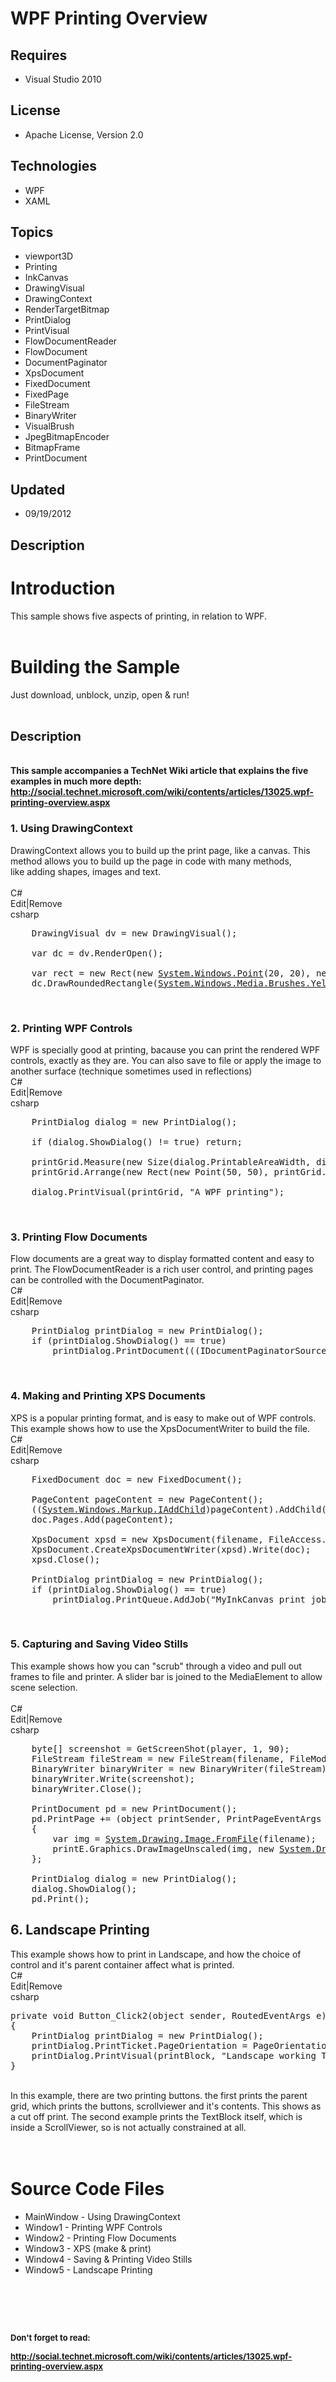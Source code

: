 # WPF Printing Overview
## Requires
- Visual Studio 2010
## License
- Apache License, Version 2.0
## Technologies
- WPF
- XAML
## Topics
- viewport3D
- Printing
- InkCanvas
- DrawingVisual
- DrawingContext
- RenderTargetBitmap
- PrintDialog
- PrintVisual
- FlowDocumentReader
- FlowDocument
- DocumentPaginator
- XpsDocument
- FixedDocument
- FixedPage
- FileStream
- BinaryWriter
- VisualBrush
- JpegBitmapEncoder
- BitmapFrame
- PrintDocument
## Updated
- 09/19/2012
## Description

<h1>Introduction</h1>
<div>This sample shows five aspects of printing, in relation to WPF.</div>
<div>&nbsp;</div>
<h1><span>Building the Sample</span></h1>
<div>Just download, unblock, unzip, open &amp; run!</div>
<div>&nbsp;</div>
<h2><span style="font-size:20px">Description</span></h2>
<div><strong>&nbsp;</strong></div>
<div><strong>This sample accompanies a TechNet Wiki article that explains the five examples in much more depth:</strong></div>
<div></div>
<div><strong><a href="http://social.technet.microsoft.com/wiki/contents/articles/13025.wpf-printing-overview.aspx">http://social.technet.microsoft.com/wiki/contents/articles/13025.wpf-printing-overview.aspx</a></strong></div>
<div></div>
<div></div>
<div></div>
<h3>1. Using DrawingContext</h3>
<div>DrawingContext allows you to build up the print page, like a canvas. This method allows you to build up the page in code with many methods, like&nbsp;adding shapes, images and text.</div>
<div>&nbsp;
<div class="scriptcode">
<div class="pluginEditHolder" pluginCommand="mceScriptCode">
<div class="title"><span>C#</span></div>
<div class="pluginLinkHolder"><span class="pluginEditHolderLink">Edit</span>|<span class="pluginRemoveHolderLink">Remove</span></div>
<span class="hidden">csharp</span>

<div class="preview">
<pre class="csharp">&nbsp;&nbsp;&nbsp;&nbsp;DrawingVisual&nbsp;dv&nbsp;=&nbsp;<span class="cs__keyword">new</span>&nbsp;DrawingVisual();&nbsp;
&nbsp;
&nbsp;&nbsp;&nbsp;&nbsp;var&nbsp;dc&nbsp;=&nbsp;dv.RenderOpen();&nbsp;
&nbsp;
&nbsp;&nbsp;&nbsp;&nbsp;var&nbsp;rect&nbsp;=&nbsp;<span class="cs__keyword">new</span>&nbsp;Rect(<span class="cs__keyword">new</span>&nbsp;<a class="libraryLink" href="http://msdn.microsoft.com/en-US/library/System.Windows.Point.aspx" target="_blank" title="Auto generated link to System.Windows.Point">System.Windows.Point</a>(<span class="cs__number">20</span>,&nbsp;<span class="cs__number">20</span>),&nbsp;<span class="cs__keyword">new</span>&nbsp;<a class="libraryLink" href="http://msdn.microsoft.com/en-US/library/System.Windows.Size.aspx" target="_blank" title="Auto generated link to System.Windows.Size">System.Windows.Size</a>(<span class="cs__number">350</span>,&nbsp;<span class="cs__number">240</span>));&nbsp;
&nbsp;&nbsp;&nbsp;&nbsp;dc.DrawRoundedRectangle(<a class="libraryLink" href="http://msdn.microsoft.com/en-US/library/System.Windows.Media.Brushes.Yellow.aspx" target="_blank" title="Auto generated link to System.Windows.Media.Brushes.Yellow">System.Windows.Media.Brushes.Yellow</a>,&nbsp;<span class="cs__keyword">new</span>&nbsp;Pen(Brushes.Purple,&nbsp;<span class="cs__number">2</span>),&nbsp;rect,&nbsp;<span class="cs__number">20</span>,&nbsp;<span class="cs__number">20</span>);</pre>
</div>
</div>
</div>
<div class="endscriptcode">&nbsp;</div>
</div>
<h3>2. Printing WPF Controls</h3>
<div>WPF is specially good at printing, bacause you can print the rendered WPF controls, exactly as they are.&nbsp;You can also save to file or apply the image to another surface (technique sometimes used in reflections)</div>
<div></div>
<div>
<div class="scriptcode">
<div class="pluginEditHolder" pluginCommand="mceScriptCode">
<div class="title"><span>C#</span></div>
<div class="pluginLinkHolder"><span class="pluginEditHolderLink">Edit</span>|<span class="pluginRemoveHolderLink">Remove</span></div>
<span class="hidden">csharp</span>

<div class="preview">
<pre class="js">&nbsp;&nbsp;&nbsp;&nbsp;PrintDialog&nbsp;dialog&nbsp;=&nbsp;<span class="js__operator">new</span>&nbsp;PrintDialog();&nbsp;
&nbsp;
&nbsp;&nbsp;&nbsp;&nbsp;<span class="js__statement">if</span>&nbsp;(dialog.ShowDialog()&nbsp;!=&nbsp;true)&nbsp;<span class="js__statement">return</span>;&nbsp;
&nbsp;
&nbsp;&nbsp;&nbsp;&nbsp;printGrid.Measure(<span class="js__operator">new</span>&nbsp;Size(dialog.PrintableAreaWidth,&nbsp;dialog.PrintableAreaHeight));&nbsp;
&nbsp;&nbsp;&nbsp;&nbsp;printGrid.Arrange(<span class="js__operator">new</span>&nbsp;Rect(<span class="js__operator">new</span>&nbsp;Point(<span class="js__num">50</span>,&nbsp;<span class="js__num">50</span>),&nbsp;printGrid.DesiredSize));&nbsp;
&nbsp;
&nbsp;&nbsp;&nbsp;&nbsp;dialog.PrintVisual(printGrid,&nbsp;<span class="js__string">&quot;A&nbsp;WPF&nbsp;printing&quot;</span>);</pre>
</div>
</div>
</div>
<div class="endscriptcode">&nbsp;</div>
</div>
<h3>3. Printing Flow Documents</h3>
<div>Flow documents are a great way to display formatted content and easy to print. The FlowDocumentReader is a rich user control, and printing pages can be controlled with the DocumentPaginator.</div>
<div></div>
<div>
<div class="scriptcode">
<div class="pluginEditHolder" pluginCommand="mceScriptCode">
<div class="title"><span>C#</span></div>
<div class="pluginLinkHolder"><span class="pluginEditHolderLink">Edit</span>|<span class="pluginRemoveHolderLink">Remove</span></div>
<span class="hidden">csharp</span>

<div class="preview">
<pre class="js">&nbsp;&nbsp;&nbsp;&nbsp;PrintDialog&nbsp;printDialog&nbsp;=&nbsp;<span class="js__operator">new</span>&nbsp;PrintDialog();&nbsp;
&nbsp;&nbsp;&nbsp;&nbsp;<span class="js__statement">if</span>&nbsp;(printDialog.ShowDialog()&nbsp;==&nbsp;true)&nbsp;
&nbsp;&nbsp;&nbsp;&nbsp;&nbsp;&nbsp;&nbsp;&nbsp;printDialog.PrintDocument(((IDocumentPaginatorSource)flowDocument).DocumentPaginator,&nbsp;<span class="js__string">&quot;This&nbsp;is&nbsp;a&nbsp;Flow&nbsp;Document&quot;</span>);</pre>
</div>
</div>
</div>
<div class="endscriptcode">&nbsp;</div>
</div>
<h3>4. Making and Printing XPS Documents</h3>
<div>XPS is a popular printing format, and is easy to make out of WPF controls. This example shows how to use the XpsDocumentWriter to build the file.</div>
<div></div>
<div>
<div class="scriptcode">
<div class="pluginEditHolder" pluginCommand="mceScriptCode">
<div class="title"><span>C#</span></div>
<div class="pluginLinkHolder"><span class="pluginEditHolderLink">Edit</span>|<span class="pluginRemoveHolderLink">Remove</span></div>
<span class="hidden">csharp</span>

<div class="preview">
<pre class="csharp">&nbsp;&nbsp;&nbsp;&nbsp;FixedDocument&nbsp;doc&nbsp;=&nbsp;<span class="cs__keyword">new</span>&nbsp;FixedDocument();&nbsp;
&nbsp;
&nbsp;&nbsp;&nbsp;&nbsp;PageContent&nbsp;pageContent&nbsp;=&nbsp;<span class="cs__keyword">new</span>&nbsp;PageContent();&nbsp;
&nbsp;&nbsp;&nbsp;&nbsp;((<a class="libraryLink" href="http://msdn.microsoft.com/en-US/library/System.Windows.Markup.IAddChild.aspx" target="_blank" title="Auto generated link to System.Windows.Markup.IAddChild">System.Windows.Markup.IAddChild</a>)pageContent).AddChild(page);&nbsp;&nbsp;
&nbsp;&nbsp;&nbsp;&nbsp;doc.Pages.Add(pageContent);&nbsp;&nbsp;&nbsp;
&nbsp;
&nbsp;&nbsp;&nbsp;&nbsp;XpsDocument&nbsp;xpsd&nbsp;=&nbsp;<span class="cs__keyword">new</span>&nbsp;XpsDocument(filename,&nbsp;FileAccess.Write);&nbsp;
&nbsp;&nbsp;&nbsp;&nbsp;XpsDocument.CreateXpsDocumentWriter(xpsd).Write(doc);&nbsp;&nbsp;&nbsp;&nbsp;&nbsp;&nbsp;&nbsp;&nbsp;&nbsp;&nbsp;&nbsp;&nbsp;&nbsp;&nbsp;
&nbsp;&nbsp;&nbsp;&nbsp;xpsd.Close();&nbsp;
&nbsp;
&nbsp;&nbsp;&nbsp;&nbsp;PrintDialog&nbsp;printDialog&nbsp;=&nbsp;<span class="cs__keyword">new</span>&nbsp;PrintDialog();&nbsp;
&nbsp;&nbsp;&nbsp;&nbsp;<span class="cs__keyword">if</span>&nbsp;(printDialog.ShowDialog()&nbsp;==&nbsp;<span class="cs__keyword">true</span>)&nbsp;
&nbsp;&nbsp;&nbsp;&nbsp;&nbsp;&nbsp;&nbsp;&nbsp;printDialog.PrintQueue.AddJob(<span class="cs__string">&quot;MyInkCanvas&nbsp;print&nbsp;job&quot;</span>,&nbsp;filename,&nbsp;<span class="cs__keyword">true</span>);</pre>
</div>
</div>
</div>
<div class="endscriptcode">&nbsp;</div>
</div>
<h3>5. Capturing and Saving Video Stills</h3>
<div>This example shows how you can &quot;scrub&quot; through a video and pull out frames to file and printer. A slider bar is joined to the MediaElement to allow scene selection.</div>
<div>&nbsp;</div>
<div class="scriptcode">
<div class="pluginEditHolder" pluginCommand="mceScriptCode">
<div class="title"><span>C#</span></div>
<div class="pluginLinkHolder"><span class="pluginEditHolderLink">Edit</span>|<span class="pluginRemoveHolderLink">Remove</span></div>
<span class="hidden">csharp</span>

<div class="preview">
<pre class="csharp">&nbsp;&nbsp;&nbsp;&nbsp;<span class="cs__keyword">byte</span>[]&nbsp;screenshot&nbsp;=&nbsp;GetScreenShot(player,&nbsp;<span class="cs__number">1</span>,&nbsp;<span class="cs__number">90</span>);&nbsp;
&nbsp;&nbsp;&nbsp;&nbsp;FileStream&nbsp;fileStream&nbsp;=&nbsp;<span class="cs__keyword">new</span>&nbsp;FileStream(filename,&nbsp;FileMode.Create,&nbsp;FileAccess.ReadWrite);&nbsp;
&nbsp;&nbsp;&nbsp;&nbsp;BinaryWriter&nbsp;binaryWriter&nbsp;=&nbsp;<span class="cs__keyword">new</span>&nbsp;BinaryWriter(fileStream);&nbsp;
&nbsp;&nbsp;&nbsp;&nbsp;binaryWriter.Write(screenshot);&nbsp;
&nbsp;&nbsp;&nbsp;&nbsp;binaryWriter.Close();&nbsp;
&nbsp;
&nbsp;&nbsp;&nbsp;&nbsp;PrintDocument&nbsp;pd&nbsp;=&nbsp;<span class="cs__keyword">new</span>&nbsp;PrintDocument();&nbsp;
&nbsp;&nbsp;&nbsp;&nbsp;pd.PrintPage&nbsp;&#43;=&nbsp;(<span class="cs__keyword">object</span>&nbsp;printSender,&nbsp;PrintPageEventArgs&nbsp;printE)&nbsp;=&gt;&nbsp;
&nbsp;&nbsp;&nbsp;&nbsp;{&nbsp;
&nbsp;&nbsp;&nbsp;&nbsp;&nbsp;&nbsp;&nbsp;&nbsp;var&nbsp;img&nbsp;=&nbsp;<a class="libraryLink" href="http://msdn.microsoft.com/en-US/library/System.Drawing.Image.FromFile.aspx" target="_blank" title="Auto generated link to System.Drawing.Image.FromFile">System.Drawing.Image.FromFile</a>(filename);&nbsp;
&nbsp;&nbsp;&nbsp;&nbsp;&nbsp;&nbsp;&nbsp;&nbsp;printE.Graphics.DrawImageUnscaled(img,&nbsp;<span class="cs__keyword">new</span>&nbsp;<a class="libraryLink" href="http://msdn.microsoft.com/en-US/library/System.Drawing.Point.aspx" target="_blank" title="Auto generated link to System.Drawing.Point">System.Drawing.Point</a>(<span class="cs__number">0</span>,&nbsp;<span class="cs__number">0</span>));&nbsp;
&nbsp;&nbsp;&nbsp;&nbsp;};&nbsp;
&nbsp;
&nbsp;&nbsp;&nbsp;&nbsp;PrintDialog&nbsp;dialog&nbsp;=&nbsp;<span class="cs__keyword">new</span>&nbsp;PrintDialog();&nbsp;
&nbsp;&nbsp;&nbsp;&nbsp;dialog.ShowDialog();&nbsp;
&nbsp;&nbsp;&nbsp;&nbsp;pd.Print();&nbsp;</pre>
</div>
</div>
</div>
<h2>6. Landscape Printing</h2>
<div></div>
<div>This example shows how to print in Landscape, and how the choice of control and it's parent container affect what is printed.</div>
<div></div>
<div>
<div class="scriptcode">
<div class="pluginEditHolder" pluginCommand="mceScriptCode">
<div class="title"><span>C#</span></div>
<div class="pluginLinkHolder"><span class="pluginEditHolderLink">Edit</span>|<span class="pluginRemoveHolderLink">Remove</span></div>
<span class="hidden">csharp</span>

<div class="preview">
<pre class="js">private&nbsp;<span class="js__operator">void</span>&nbsp;Button_Click2(object&nbsp;sender,&nbsp;RoutedEventArgs&nbsp;e)&nbsp;
<span class="js__brace">{</span>&nbsp;
&nbsp;&nbsp;&nbsp;&nbsp;PrintDialog&nbsp;printDialog&nbsp;=&nbsp;<span class="js__operator">new</span>&nbsp;PrintDialog();&nbsp;
&nbsp;&nbsp;&nbsp;&nbsp;printDialog.PrintTicket.PageOrientation&nbsp;=&nbsp;PageOrientation.Landscape;&nbsp;
&nbsp;&nbsp;&nbsp;&nbsp;printDialog.PrintVisual(printBlock,&nbsp;<span class="js__string">&quot;Landscape&nbsp;working&nbsp;TextBox&nbsp;print&quot;</span>);&nbsp;
<span class="js__brace">}</span></pre>
</div>
</div>
</div>
<div class="endscriptcode">&nbsp;</div>
In this example, there are two printing buttons. the first prints the parent grid, which prints the buttons, scrollviewer and it's contents. This shows as a cut off print. The second example prints the TextBlock itself, which is inside a ScrollViewer, so is
 not actually constrained at all.</div>
<div><br>
<br>
</div>
<h1><span>Source Code Files</span></h1>
<ul>
<li>MainWindow - Using DrawingContext </li><li>Window1 - Printing WPF Controls </li><li>Window2 - Printing Flow Documents </li><li>Window3 - XPS (make &amp; print) </li><li>Window4 - Saving &amp; Printing Video Stills </li><li>Window5 - Landscape Printing </li></ul>
<h1><em>&nbsp;</em>&nbsp;</h1>
<p><span style="font-size:small"><strong>Don't forget to read:</strong></span></p>
<p><span style="font-size:small"><strong><a href="http://social.technet.microsoft.com/wiki/contents/articles/13025.wpf-printing-overview.aspx">http://social.technet.microsoft.com/wiki/contents/articles/13025.wpf-printing-overview.aspx</a></strong></span></p>
<p>&nbsp;</p>
<p>&nbsp;</p>
<p><img src="http://213.163.64.28/aniThanks1.gif" alt="" style="margin-right:auto; margin-left:auto; display:block"></p>
